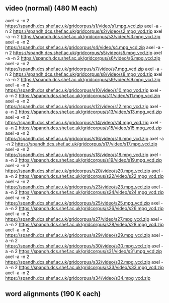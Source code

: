 ## video (normal) (480 M each)
axel -a -n 2 https://spandh.dcs.shef.ac.uk/gridcorpus/s1/video/s1.mpg_vcd.zip
axel -a -n 2 https://spandh.dcs.shef.ac.uk/gridcorpus/s2/video/s2.mpg_vcd.zip
axel -a -n 2 https://spandh.dcs.shef.ac.uk/gridcorpus/s3/video/s3.mpg_vcd.zip
axel -a -n 2 https://spandh.dcs.shef.ac.uk/gridcorpus/s4/video/s4.mpg_vcd.zip
axel -a -n 2 https://spandh.dcs.shef.ac.uk/gridcorpus/s5/video/s5.mpg_vcd.zip
axel -a -n 2 https://spandh.dcs.shef.ac.uk/gridcorpus/s6/video/s6.mpg_vcd.zip
axel -a -n 2 https://spandh.dcs.shef.ac.uk/gridcorpus/s7/video/s7.mpg_vcd.zip
axel -a -n 2 https://spandh.dcs.shef.ac.uk/gridcorpus/s8/video/s8.mpg_vcd.zip
axel -a -n 2 https://spandh.dcs.shef.ac.uk/gridcorpus/s9/video/s9.mpg_vcd.zip
axel -a -n 2 https://spandh.dcs.shef.ac.uk/gridcorpus/s10/video/s10.mpg_vcd.zip
axel -a -n 2 https://spandh.dcs.shef.ac.uk/gridcorpus/s11/video/s11.mpg_vcd.zip
axel -a -n 2 https://spandh.dcs.shef.ac.uk/gridcorpus/s12/video/s12.mpg_vcd.zip
axel -a -n 2 https://spandh.dcs.shef.ac.uk/gridcorpus/s13/video/s13.mpg_vcd.zip
axel -a -n 2 https://spandh.dcs.shef.ac.uk/gridcorpus/s14/video/s14.mpg_vcd.zip
axel -a -n 2 https://spandh.dcs.shef.ac.uk/gridcorpus/s15/video/s15.mpg_vcd.zip
axel -a -n 2 https://spandh.dcs.shef.ac.uk/gridcorpus/s16/video/s16.mpg_vcd.zip
axel -a -n 2 https://spandh.dcs.shef.ac.uk/gridcorpus/s17/video/s17.mpg_vcd.zip
axel -a -n 2 https://spandh.dcs.shef.ac.uk/gridcorpus/s18/video/s18.mpg_vcd.zip
axel -a -n 2 https://spandh.dcs.shef.ac.uk/gridcorpus/s19/video/s19.mpg_vcd.zip
axel -a -n 2 https://spandh.dcs.shef.ac.uk/gridcorpus/s20/video/s20.mpg_vcd.zip
axel -a -n 2 https://spandh.dcs.shef.ac.uk/gridcorpus/s22/video/s22.mpg_vcd.zip
axel -a -n 2 https://spandh.dcs.shef.ac.uk/gridcorpus/s23/video/s23.mpg_vcd.zip
axel -a -n 2 https://spandh.dcs.shef.ac.uk/gridcorpus/s24/video/s24.mpg_vcd.zip
axel -a -n 2 https://spandh.dcs.shef.ac.uk/gridcorpus/s25/video/s25.mpg_vcd.zip
axel -a -n 2 https://spandh.dcs.shef.ac.uk/gridcorpus/s26/video/s26.mpg_vcd.zip
axel -a -n 2 https://spandh.dcs.shef.ac.uk/gridcorpus/s27/video/s27.mpg_vcd.zip
axel -a -n 2 https://spandh.dcs.shef.ac.uk/gridcorpus/s28/video/s28.mpg_vcd.zip
axel -a -n 2 https://spandh.dcs.shef.ac.uk/gridcorpus/s29/video/s29.mpg_vcd.zip
axel -a -n 2 https://spandh.dcs.shef.ac.uk/gridcorpus/s30/video/s30.mpg_vcd.zip
axel -a -n 2 https://spandh.dcs.shef.ac.uk/gridcorpus/s31/video/s31.mpg_vcd.zip
axel -a -n 2 https://spandh.dcs.shef.ac.uk/gridcorpus/s32/video/s32.mpg_vcd.zip
axel -a -n 2 https://spandh.dcs.shef.ac.uk/gridcorpus/s33/video/s33.mpg_vcd.zip
axel -a -n 2 https://spandh.dcs.shef.ac.uk/gridcorpus/s34/video/s34.mpg_vcd.zip

## word alignments (190 K each) 